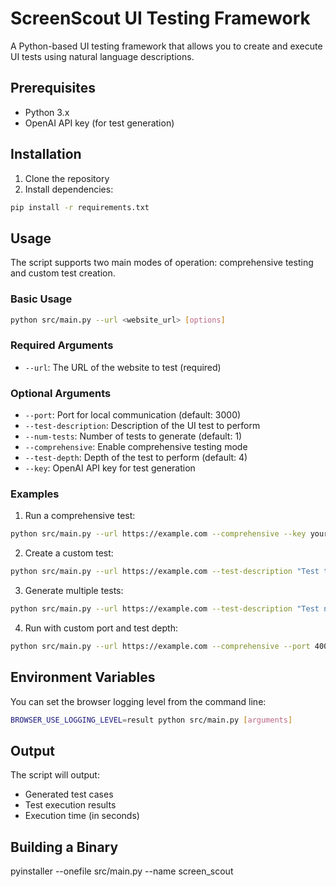 # ScreenScout UI Testing Framework

A Python-based UI testing framework that allows you to create and execute UI tests using natural language descriptions.

## Prerequisites

- Python 3.x
- OpenAI API key (for test generation)

## Installation

1. Clone the repository
2. Install dependencies:
```bash
pip install -r requirements.txt
```

## Usage

The script supports two main modes of operation: comprehensive testing and custom test creation.

### Basic Usage

```bash
python src/main.py --url <website_url> [options]
```

### Required Arguments

- `--url`: The URL of the website to test (required)

### Optional Arguments

- `--port`: Port for local communication (default: 3000)
- `--test-description`: Description of the UI test to perform
- `--num-tests`: Number of tests to generate (default: 1)
- `--comprehensive`: Enable comprehensive testing mode
- `--test-depth`: Depth of the test to perform (default: 4)
- `--key`: OpenAI API key for test generation

### Examples

1. Run a comprehensive test:
```bash
python src/main.py --url https://example.com --comprehensive --key your-api-key
```

2. Create a custom test:
```bash
python src/main.py --url https://example.com --test-description "Test the login form" --key your-api-key
```

3. Generate multiple tests:
```bash
python src/main.py --url https://example.com --test-description "Test navigation menu" --num-tests 3 --key your-api-key
```

4. Run with custom port and test depth:
```bash
python src/main.py --url https://example.com --comprehensive --port 4000 --test-depth 5 --key your-api-key
```

## Environment Variables

You can set the browser logging level from the command line:
```bash
BROWSER_USE_LOGGING_LEVEL=result python src/main.py [arguments]
```

## Output

The script will output:
- Generated test cases
- Test execution results
- Execution time (in seconds)

## Building a Binary
pyinstaller --onefile src/main.py --name screen_scout

